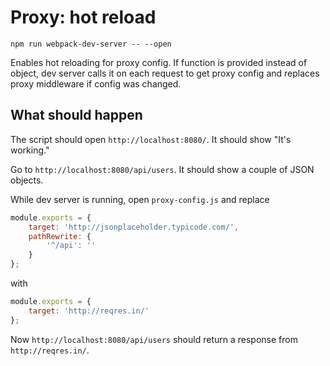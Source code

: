 # Proxy: hot reload

```shell
npm run webpack-dev-server -- --open
```

Enables hot reloading for proxy config. If function is provided instead of
object, dev server calls it on each request to get proxy config and replaces proxy middleware if config was changed.

## What should happen

The script should open `http://localhost:8080/`. It should show "It's working."

Go to `http://localhost:8080/api/users`. It should show a couple of JSON objects.

While dev server is running, open `proxy-config.js` and replace
```js
module.exports = {
    target: 'http://jsonplaceholder.typicode.com/',
    pathRewrite: {
        '^/api': ''
    }
};
```
with
```js
module.exports = {
    target: 'http://reqres.in/'
};
```

Now `http://localhost:8080/api/users` should return a response from `http://reqres.in/`.

